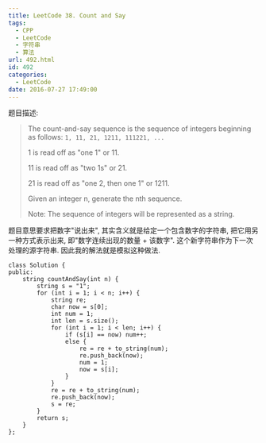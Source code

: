 ```yaml
---
title: LeetCode 38. Count and Say
tags:
  - CPP
  - LeetCode
  - 字符串
  - 算法
url: 492.html
id: 492
categories:
  - LeetCode
date: 2016-07-27 17:49:00
---
```

题目描述:

> The count-and-say sequence is the sequence of integers beginning as follows:
> `1, 11, 21, 1211, 111221, ...`
> 
> 1 is read off as "one 1" or 11.
>
> 11 is read off as "two 1s" or 21.
>
> 21 is read off as "one 2, then one 1" or 1211.
>
> Given an integer n, generate the nth sequence.
> 
>Note: The sequence of integers will be represented as a string.

题目意思要求把数字"说出来", 其实含义就是给定一个包含数字的字符串, 把它用另一种方式表示出来, 即"数字连续出现的数量 + 该数字". 这个新字符串作为下一次处理的源字符串. 因此我的解法就是模拟这种做法.

    class Solution {
    public:
        string countAndSay(int n) {
            string s = "1";
            for (int i = 1; i < n; i++) {
                string re;
                char now = s[0];
                int num = 1;
                int len = s.size();
                for (int i = 1; i < len; i++) {
                    if (s[i] == now) num++;
                    else {
                        re = re + to_string(num);
                        re.push_back(now);
                        num = 1;
                        now = s[i];
                    }
                }
                re = re + to_string(num);
                re.push_back(now);
                s = re;
            }
            return s;
        }
    };